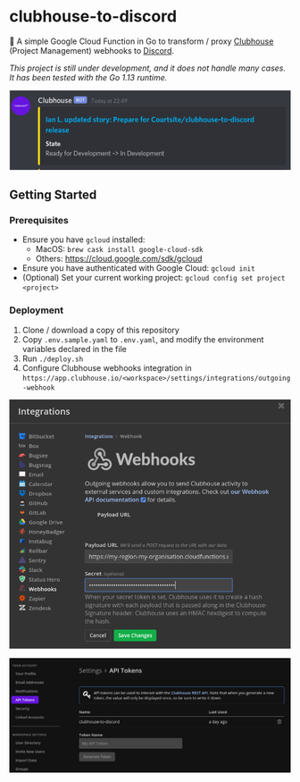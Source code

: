 # clubhouse-to-discord

📝 A simple Google Cloud Function in Go to transform / proxy [Clubhouse](https://clubhouse.io/) (Project Management) webhooks to [Discord](https://discordapp.com/).

_This project is still under development, and it does not handle many cases. It has been tested with the Go 1.13 runtime._

![Webhook in Discord](screenshot.png "Webhook in Discord")


## Getting Started

### Prerequisites

- Ensure you have `gcloud` installed:
    - MacOS: `brew cask install google-cloud-sdk`
    - Others: https://cloud.google.com/sdk/gcloud
- Ensure you have authenticated with Google Cloud: `gcloud init`
- (Optional) Set your current working project: `gcloud config set project <project>`

### Deployment

1. Clone / download a copy of this repository
2. Copy `.env.sample.yaml` to `.env.yaml`, and modify the environment variables declared in the file
3. Run `./deploy.sh`
4. Configure Clubhouse webhooks integration in `https://app.clubhouse.io/<workspace>/settings/integrations/outgoing-webhook`

![Clubhouse's Generic Outgoing Webhook Integration](installation_1.png "Clubhouse's Generic Outgoing Webhook Integration")

![Clubhouse Generate API Token](installation_2.png "Clubhouse Generate API Token")
